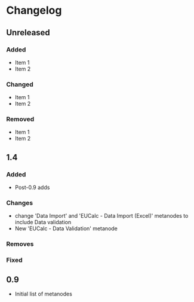 # Changelog

## Unreleased
### Added
- Item 1
- Item 2
### Changed
- Item 1
- Item 2
### Removed
- Item 1
- Item 2

## 1.4
### Added
- Post-0.9 adds
### Changes
- change 'Data Import' and 'EUCalc - Data Import (Excel)' metanodes to include Data validation
- New 'EUCalc - Data Validation' metanode
### Removes
### Fixed 

## 0.9
- Initial list of metanodes